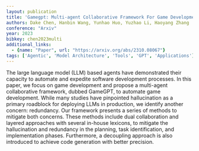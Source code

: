 ```yaml
---
layout: publication
title: 'Gamegpt: Multi-agent Collaborative Framework For Game Development'
authors: Dake Chen, Hanbin Wang, Yunhao Huo, Yuzhao Li, Haoyang Zhang
conference: "Arxiv"
year: 2023
bibkey: chen2023multi
additional_links:
  - {name: "Paper", url: "https://arxiv.org/abs/2310.08067"}
tags: ['Agentic', 'Model Architecture', 'Tools', 'GPT', 'Applications']
---
```

The large language model (LLM) based agents have demonstrated their capacity
to automate and expedite software development processes. In this paper, we
focus on game development and propose a multi-agent collaborative framework,
dubbed GameGPT, to automate game development. While many studies have
pinpointed hallucination as a primary roadblock for deploying LLMs in
production, we identify another concern: redundancy. Our framework presents a
series of methods to mitigate both concerns. These methods include dual
collaboration and layered approaches with several in-house lexicons, to
mitigate the hallucination and redundancy in the planning, task identification,
and implementation phases. Furthermore, a decoupling approach is also
introduced to achieve code generation with better precision.
